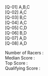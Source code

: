 [Q-01] A,B,C\
[Q-02] A,C\
[Q-03] B,C\
[Q-04] A,C\
[Q-05] C,D\
[Q-06] B,D\
[Q-07] A,D\
[Q-08] A,D


Number of Racers : \
Median Score     : \
Top Score        : \
Qualifying Score : 